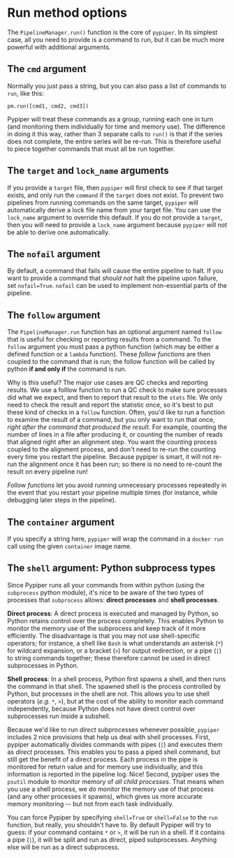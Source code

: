 # Run method options

The `PipelineManager.run()` function is the core of `pypiper`. In its simplest case, all you need to provide is a command to run, but it can be much more powerful with additional arguments.

## The `cmd` argument

Normally you just pass a string, but you can also pass a list of commands to `run`, like this:

```
pm.run([cmd1, cmd2, cmd3])
```

Pypiper will treat these commands as a group, running each one in turn (and monitoring them individually for time and memory use). The difference in doing it this way, rather than 3 separate calls to `run()` is that if the series does not complete, the entire series will be re-run. This is therefore useful to piece together commands that must all be run together.

## The `target` and `lock_name` arguments

If you provide a `target` file, then `pypiper` will first check to see if that target exists, and only run the `command` if the `target` does not exist. To prevent two pipelines from running commands on the same target, `pypiper` will automatically derive a lock file name from your target file. You can use the `lock_name` argument to override this default. If you do not provide a `target`, then you will need to provide a `lock_name` argument because `pypiper` will not be able to derive one automatically.

## The `nofail` argument

By default, a command that fails will cause the entire pipeline to halt. If you want to provide a command that *should not* halt the pipeline upon failure, set `nofail=True`. `nofail` can be used to implement non-essential parts of the pipeline.
 
## The `follow` argument

The `PipelineManager.run` function has an optional argument named `follow` that is useful for checking or reporting results from a command. To the `follow` argument you must pass a python function (which may be either a defined function or a `lambda` function). These *follow functions* are then coupled to the command that is run; the follow function will be called by python **if and only if** the command is run. 

Why is this useful? The major use cases are QC checks and reporting results. We use a folllow function to  run a QC check to make sure processes did what we expect, and then to report that result to the `stats` file. We only need to check the result and report the statistic once, so it's best to put these kind of checks in a `follow` function. Often, you'd like to run a function to examine the result of a command, but you only want to run that once, *right after the command that produced the result*. For example, counting the number of lines in a file after producing it, or counting the number of reads that aligned right after an alignment step. You want the counting process coupled to the alignment process, and don't need to re-run the counting every time you restart the pipeline. Because pypiper is smart, it will not re-run the alignment once it has been run; so there is no need to re-count the result on every pipeline run! 

*Follow functions* let you avoid running unnecessary processes repeatedly in the event that you restart your pipeline multiple times (for instance, while debugging later steps in the pipeline).

## The `container` argument

If you specify a string here, `pypiper` will wrap the command in a `docker run` call using the given `container` image name.

## The `shell` argument: Python subprocess types

Since Pypiper runs all your commands from within python (using the `subprocess` python module), it's nice to be aware of the two types of processes that `subprocess` allows: **direct processes** and **shell processes**. 

**Direct process**: A direct process is executed and managed by Python, so Python retains control over the process completely. This enables Python to monitor the memory use of the subprocess and keep track of it more efficiently. The disadvantage is that you may not use shell-specific operators; for instance, a shell like `Bash` is what understands an asterisk (`*`) for wildcard expansion, or a bracket (`>`) for output redirection, or a pipe (`|`) to string commands together; these therefore cannot be used in direct subprocesses in Python.

**Shell process**: In a shell process, Python first spawns a shell, and then runs the command in that shell. The spawned shell is the process controlled by Python, but processes in the shell are not. This allows you to use shell operators (*e.g.* `*`, `>`), but at the cost of the ability to monitor each command independently, because Python does not have direct control over subprocesses run inside a subshell.

Because we'd like to run *direct* subprocesses whenever possible, `pypiper` includes 2 nice provisions that help us deal with shell processes. First, pypiper automatically divides commands with pipes (`|`) and executes them as *direct* processes. This enables you to pass a piped shell command, but still get the benefit of a direct process. Each process in the pipe is monitored for return value and for memory use individually, and this information is reported in the pipeline log. Nice! Second, pypiper uses the `psutil` module to monitor memory of *all child processes*. That means when you use a shell process, we *do* monitor the memory use of that process (and any other processes it spawns), which gives us more accurate memory monitoring -- but not from each task individually.

You can force Pypiper by specifying `shell=True` or `shell=False` to the `run` function, but really, you shouldn't have to. By default Pypiper will try to guess: if your command contains `*` or `>`, it will be run in a shell. If it contains a pipe (`|`), it will be split and run as direct, piped subprocesses. Anything else will be run as a direct subprocess.
